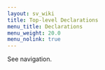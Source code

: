 ```yaml
---
layout: sv_wiki
title: Top-level Declarations
menu_title: Declarations
menu_weight: 20.0
menu_nolink: true
---
```


See navigation.
